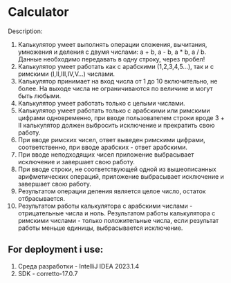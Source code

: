 # Calculator

Description:
1) Калькулятор умеет выполнять операции сложения, вычитания, умножения и деления с двумя числами: a + b, a - b, a * b, a / b. Данные необходимо передавать в одну строку, через пробел!
2) Калькулятор умеет работать как с арабскими (1,2,3,4,5…), так и с римскими (I,II,III,IV,V…) числами.
3) Калькулятор принимает на вход числа от 1 до 10 включительно, не более. На выходе числа не ограничиваются по величине и могут быть любыми.
4) Калькулятор умеет работать только с целыми числами.
5) Калькулятор умеет работать только с арабскими или римскими цифрами одновременно, при вводе пользователем строки вроде 3 + II калькулятор должен выбросить исключение и прекратить свою работу.
6) При вводе римских чисел, ответ выведен римскими цифрами, соответственно, при вводе арабских - ответ арабскими.
7) При вводе неподходящих чисел приложение выбрасывает исключение и завершает свою работу.
8) При вводе строки, не соответствующей одной из вышеописанных арифметических операций, приложение выбрасывает исключение и завершает свою работу.
9) Результатом операции деления является целое число, остаток отбрасывается.
10) Результатом работы калькулятора с арабскими числами - отрицательные числа и ноль. Результатом работы калькулятора с римскими числами - только положительные числа, если результат работы меньше единицы, выбрасывается исключение.

## For deployment i use:
1) Среда разработки - IntelliJ IDEA 2023.1.4
2) SDK - corretto-17.0.7